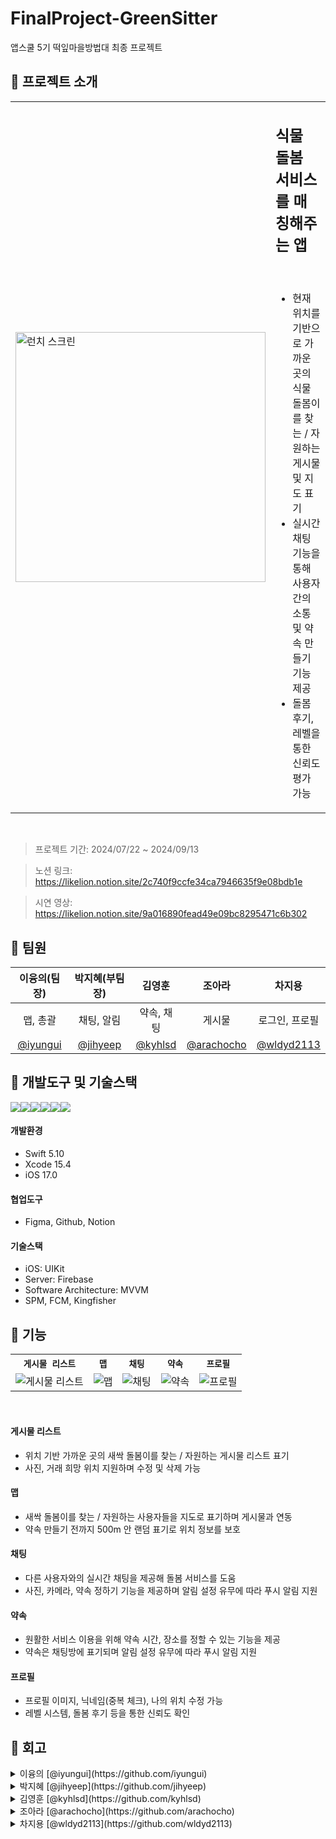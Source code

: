 # FinalProject-GreenSitter
앱스쿨 5기 떡잎마을방법대 최종 프로젝트

## 📌 프로젝트 소개
<table align="center">
  <tr>
    <td><img src="https://github.com/user-attachments/assets/2eda6f9e-ec2d-49b8-8f93-e404f28a43dd" alt="런치 스크린" width="400"></td>
    <td><h2><strong>식물 돌봄 서비스를 매칭해주는 앱</strong></h2><br/>
    <ul>
      <li>현재 위치를 기반으로 가까운 곳의 식물 돌봄이를 찾는 / 자원하는 게시물 및 지도 표기<br/></li>
      <li>실시간 채팅 기능을 통해 사용자 간의 소통 및 약속 만들기 기능 제공<br/></li>
      <li>돌봄 후기, 레벨을 통한 신뢰도 평가 가능<br/></li>
    </ul>
    </td>
  </tr>
</table>
<br/>

> 프로젝트 기간: 2024/07/22 ~ 2024/09/13

> 노션 링크: https://likelion.notion.site/2c740f9ccfe34ca7946635f9e08bdb1e

> 시연 영상: https://likelion.notion.site/9a016890fead49e09bc8295471c6b302

## 📌 팀원
| 이융의(팀장) | 박지혜(부팀장) | 김영훈 | 조아라 | 차지용 |
|:--:|:--:|:--:|:--:|:--:|
| 맵, 총괄 | 채팅, 알림 | 약속, 채팅| 게시물 | 로그인, 프로필 |
| [@iyungui](https://github.com/iyungui) | [@jihyeep](https://github.com/jihyeep) | [@kyhlsd](https://github.com/kyhlsd)| [@arachocho](https://github.com/arachocho) | [@wldyd2113](https://github.com/wldyd2113) |

## 📌 개발도구 및 기술스택
<img src="https://img.shields.io/badge/swift-F05138?style=for-the-badge&logo=swift&logoColor=white"><img src="https://img.shields.io/badge/xcode-147EFB?style=for-the-badge&logo=xcode&logoColor=white"><img src="https://img.shields.io/badge/figma-F24E1E?style=for-the-badge&logo=figma&logoColor=white"><img src="https://img.shields.io/badge/github-181717?style=for-the-badge&logo=github&logoColor=white"><img src="https://img.shields.io/badge/Notion-000000?style=for-the-badge&logo=notion&logoColor=black"><img src="https://img.shields.io/badge/firebase-FFCA28?style=for-the-badge&logo=firebase&logoColor=white">

#### 개발환경
- Swift 5.10
- Xcode 15.4
- iOS 17.0
#### 협업도구 
- Figma, Github, Notion
#### 기술스택
- iOS: UIKit
- Server: Firebase
- Software Architecture: MVVM
- SPM, FCM, Kingfisher


## 📌 기능
<table align="center">
  <tr>
    <th><code>게시물 리스트</code></th>
    <th><code>맵</code></th>
    <th><code>채팅</code></th>
    <th><code>약속</code></th>
    <th><code>프로필</code></th>
  </tr>
  <tr>
    <td><img src="https://github.com/user-attachments/assets/5b0146f6-c781-4319-b836-031d4bc2b4e2" alt="게시물 리스트"></td>
    <td><img src="https://github.com/user-attachments/assets/7cc26cb1-5c22-4370-af8b-354dc03fc2d1" alt="맵"></td>
    <td><img src="https://github.com/user-attachments/assets/fa5be1ab-4dbc-448d-8688-62d214289030" alt="채팅"></td>
    <td><img src="https://github.com/user-attachments/assets/557b5a4f-e24b-4ac4-a371-b237a2802451" alt="약속"></td>
    <td><img src="https://github.com/user-attachments/assets/338758d7-eb6a-46ea-bac2-2f67c9034c41" alt="프로필"></td>
  </tr>
</table>
<br/>

#### 게시물 리스트
- 위치 기반 가까운 곳의 새싹 돌봄이를 찾는 / 자원하는 게시물 리스트 표기
- 사진, 거래 희망 위치 지원하며 수정 및 삭제 가능

#### 맵
- 새싹 돌봄이를 찾는 / 자원하는 사용자들을 지도로 표기하며 게시물과 연동
- 약속 만들기 전까지 500m 안 랜덤 표기로 위치 정보를 보호

#### 채팅
- 다른 사용자와의 실시간 채팅을 제공해 돌봄 서비스를 도움
- 사진, 카메라, 약속 정하기 기능을 제공하며 알림 설정 유무에 따라 푸시 알림 지원

#### 약속
- 원활한 서비스 이용을 위해 약속 시간, 장소를 정할 수 있는 기능을 제공
- 약속은 채팅방에 표기되며 알림 설정 유무에 따라 푸시 알림 지원

#### 프로필
- 프로필 이미지, 닉네임(중복 체크), 나의 위치 수정 가능
- 레벨 시스템, 돌봄 후기 등을 통한 신뢰도 확인


## 📌 회고
<details>
<summary>이융의 [@iyungui](https://github.com/iyungui) </summary>

#### Keep
- 데일리 회의로 팀원들의 상황을 파악해 소통하고 조율할 수 있었다.
- 맵 기능 구현 시 발생한 문제들을 신속히 해결해 일정에 맞춰 완료했다.
#### Problem
- 다른 팀원들의 작업을 도와주는 과정에서 작업 분배가 불균형 및 비효율적이라 느꼈다.
- 일부 기능에서 커뮤니케이션 부족으로 작업이 지연된 경우가 있었다.
#### Try
- 기능 별로 작업 범위와 예상 기간을 명확하게 나눠 중복 작업을 줄일 것.
- 서드파티 라이브러리(Tuist) 도입을 통해 효율적으로 프로젝트를 관리할 것.
- 회의 시간을 조금 줄이고, 비동기적으로 진행 상황을 체크해 시간 효율을 높일 것.

</details>

<details>
<summary>박지혜 [@jihyeep](https://github.com/jihyeep) </summary>

#### Keep
- 화면 기획 및 DB 설계 이후 개발을 진행해 수정되는 내용이 적어지고 소통이 원활했다.
- 처음 개발하는 기능이나 해결하기 어려운 오류에도 포기하지 않고 해결함으로 개발 역량을 키울 수 있었다.
#### Problem
- 다양한 디자인 패턴을 고려하지 못하고 MVVM으로 바로 진행해 올바르게 적용하지 못했다.
- 시간 내 완성을 목표로 하다보니 비효율적인 코드가 많아졌다.
#### Try
- 다양한 디자인 패턴을 적용해보고 앱에 적합한 패턴을 찾아 올바르게 적용할 것.
- 효율적인 비동기 작업 처리를 위한 프레임워크나 의존성 주입 등에 대한 리팩토링을 진행할 것.
</details>

<details>
<summary>김영훈 [@kyhlsd](https://github.com/kyhlsd) </summary>

#### Keep
- 화면 별 기능들을 미리 구상하고 역할을 나눠, 중복되거나 유사한 기능들을 서로 코드를 참고하며 개발 시간을 단축할 수 있었다.
- 외부 라이브러리 사용에 관해 공유가 빨라 전체적으로 적용해 성능 향상에 도움이 되었다.
#### Problem
- 기한이 다가올 수록 동작하는데만 급급한 코드를 작성하게 되어 비효율적인 코드가 늘어났다.
- 예상하지 못했던 오류들을 접해서 해결하긴 했지만 시간이 지연되어 다른 기능들에 충분한 시간을 투자하지 못했다.
#### Try
- 아키텍처 관련해 공부하고 적용해볼 것.
- 해결하지 못한 기능과 다른 해야할 기능들 사이의 균형을 잡아 적절하게 시간을 분배할 것.

</details>

<details>
<summary>조아라 [@arachocho](https://github.com/arachocho) </summary>

#### Keep
- 초기에 타임라인을 나누어 작업을 시작해 효율적인 개발 진행에 도움이 되었다.
- 원활히 소통하며 아이디어를 자유롭게 제안할 수 있었고, 머지를 서로 진행하며 관련 공부가 되었다.
#### Problem
- 해결되지 않는 문젤르 혼자 오랜 시간 해결하려다보니 시간이 지연되었다.
- 코드 작성 시 충분히 이해하지 못하고 빌드하는데 집중하여, 추후 수정 시 수정에 어려움을 겪음
#### Try
- 다른 팀원들의 코드도 이해하여 프로젝트 전체적인 흐름을 숙지할 것.
- 개인적인 트러블슈팅 내용도 적극 공유하여 함께 해결할 것.

</details>

<details>
<summary>차지용 [@wldyd2113](https://github.com/wldyd2113) </summary>

#### Keep
- 커밋 컨벤션을 미리 정해서 양식에 맞게 작성했다.
- 명세서를 작성하고 개발하니 편리함이 있었다.
#### Problem
- MVVM 패턴을 명확하게 적용하지 못했다.
- 중복된 코드들이 많아 복잡하고 비효율적이었다.
#### Try
- MVVM 명확하게 이해하고 적용할 것.
- 코드 재사용을 통해 효율적인 코드를 작성할 것.
</details>
